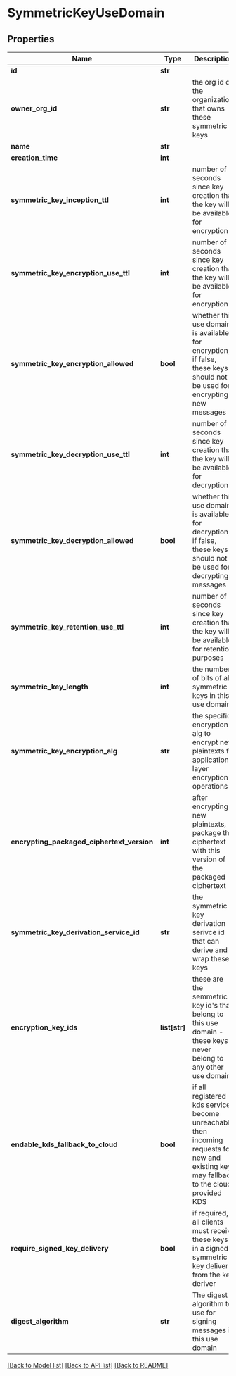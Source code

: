 # SymmetricKeyUseDomain

## Properties
Name | Type | Description | Notes
------------ | ------------- | ------------- | -------------
**id** | **str** |  | 
**owner_org_id** | **str** | the org id of the organization that owns these symmetric keys | 
**name** | **str** |  | [optional] 
**creation_time** | **int** |  | 
**symmetric_key_inception_ttl** | **int** | number of seconds since key creation that the key will be available for encryption | 
**symmetric_key_encryption_use_ttl** | **int** | number of seconds since key creation that the key will be available for encryption | 
**symmetric_key_encryption_allowed** | **bool** | whether this use domain is available for encryption; if false, these keys should not be used for encrypting new messages | [optional] 
**symmetric_key_decryption_use_ttl** | **int** | number of seconds since key creation that the key will be available for decryption | 
**symmetric_key_decryption_allowed** | **bool** | whether this use domain is available for decryption; if false, these keys should not be used for decrypting messages | [optional] 
**symmetric_key_retention_use_ttl** | **int** | number of seconds since key creation that the key will be available for retention purposes | 
**symmetric_key_length** | **int** | the number of bits of all symmetric keys in this use domain | 
**symmetric_key_encryption_alg** | **str** | the specific encryption alg to encrypt new plaintexts for application layer encryption operations | [default to 'CHACHA20_POLY1305']
**encrypting_packaged_ciphertext_version** | **int** | after encrypting new plaintexts, package the ciphertext with this version of the packaged ciphertext | 
**symmetric_key_derivation_service_id** | **str** | the symmetric key derivation serivce id that can derive and wrap these keys | 
**encryption_key_ids** | **list[str]** | these are the semmetric key id&#39;s that belong to this use domain - these keys never belong to any other use domain | 
**endable_kds_fallback_to_cloud** | **bool** | if all registered kds service become unreachable, then incoming requests for new and existing keys may fallback to the cloud provided KDS | 
**require_signed_key_delivery** | **bool** | if required, all clients must receive these keys in a signed symmetric key delivery from the key deriver | 
**digest_algorithm** | **str** | The digest algorithm to use for signing messages in this use domain | [optional] [default to 'SHA_256']

[[Back to Model list]](../README.md#documentation-for-models) [[Back to API list]](../README.md#documentation-for-api-endpoints) [[Back to README]](../README.md)


